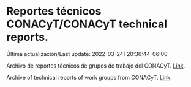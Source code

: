 # Reportes técnicos CONACyT/CONACyT technical reports.

Última actualización/Last update: 2022-03-24T20:36:44-06:00

Archivo de reportes técnicos de grupos de trabajo del CONACyT. [Link](https://salud.conacyt.mx/coronavirus/investigacion/productos/).

Archive of technical reports of work groups from CONACyT. [Link](https://salud.conacyt.mx/coronavirus/investigacion/productos/).
